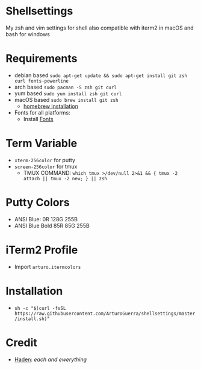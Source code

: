 # Shellsettings
My zsh and vim settings for shell also compatible with iterm2 in macOS and bash for windows

# Requirements
- debian based `sudo apt-get update && sudo apt-get install git zsh curl fonts-powerline`
- arch based `sudo pacman -S zsh git curl`
- yum based `sudo yum install zsh git curl`
- macOS based `sudo brew install git zsh`
  - [homebrew installation](https://brew.sh)
- Fonts for all platforms:
  - Install [Fonts](https://github.com/powerline/fonts)

# Term Variable
  - `xterm-256color` for putty
  - `screen-256color` for tmux
    - TMUX COMMAND: `which tmux >/dev/null 2>&1 && { tmux -2 attach || tmux -2 new; } || zsh`

# Putty Colors
  - ANSI Blue: 0R 128G 255B
  - ANSI Blue Bold 85R 85G 255B

# iTerm2 Profile
  - Import `arturo.itermcolors`

# Installation
- `sh -c "$(curl -fsSL https://raw.githubusercontent.com/ArturoGuerra/shellsettings/master/install.sh)"`

# Credit
- [Haden](https://thehaden.co): *each and ewerything*
